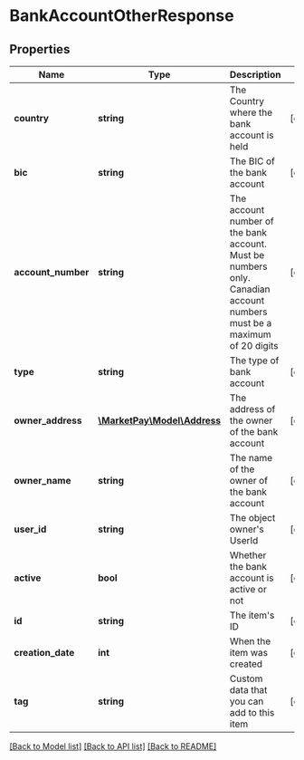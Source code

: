 # BankAccountOtherResponse

## Properties
Name | Type | Description | Notes
------------ | ------------- | ------------- | -------------
**country** | **string** | The Country where the bank account is held | [optional] 
**bic** | **string** | The BIC of the bank account | [optional] 
**account_number** | **string** | The account number of the bank account. Must be numbers only. Canadian account numbers must be a maximum of 20 digits | [optional] 
**type** | **string** | The type of bank account | [optional] 
**owner_address** | [**\MarketPay\Model\Address**](Address.md) | The address of the owner of the bank account | [optional] 
**owner_name** | **string** | The name of the owner of the bank account | [optional] 
**user_id** | **string** | The object owner&#39;s UserId | [optional] 
**active** | **bool** | Whether the bank account is active or not | [optional] 
**id** | **string** | The item&#39;s ID | [optional] 
**creation_date** | **int** | When the item was created | [optional] 
**tag** | **string** | Custom data that you can add to this item | [optional] 

[[Back to Model list]](../README.md#documentation-for-models) [[Back to API list]](../README.md#documentation-for-api-endpoints) [[Back to README]](../README.md)


